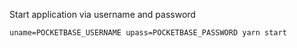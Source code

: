 Start application via username and password

```
uname=POCKETBASE_USERNAME upass=POCKETBASE_PASSWORD yarn start

```
